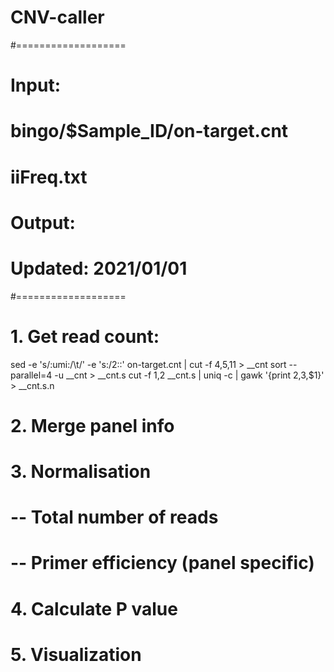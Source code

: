 # CNV-caller
#===================
# Input:
#	bingo/$Sample_ID/on-target.cnt
#	iiFreq.txt
# Output:
#	
# Updated: 2021/01/01
#===================


# 1. Get read count:

sed -e 's/:umi:/\t/' -e 's:/2::' on-target.cnt | cut -f 4,5,11 > __cnt
sort --parallel=4 -u __cnt > __cnt.s
cut -f 1,2 __cnt.s | uniq -c | gawk '{print $2,$3,$1}' > __cnt.s.n

# 2. Merge panel info



# 3. Normalisation 
# -- Total number of reads
# -- Primer efficiency (panel specific)


# 4. Calculate P value 


# 5. Visualization
